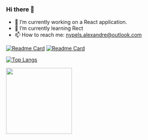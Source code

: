 ### Hi there 👋

- 🔭 I’m currently working on a React application.
- 🌱 I’m currently learning Rect
- 📫 How to reach me: nypels.alexandre@outlook.com

[![Readme Card](https://github-readme-stats.vercel.app/api/pin/?username=nyplex&repo=Flask_blog&theme=tokyonight)](https://github.com/nyplex/Flask_blog)
[![Readme Card](https://github-readme-stats.vercel.app/api/pin/?username=nyplex&repo=CheckMalts&theme=tokyonight)](https://github.com/nyplex/CheckMalts)

[![Top Langs](https://github-readme-stats.vercel.app/api/top-langs/?username=nyplex&theme=tokyonight&layout=compact)](https://github.com/nyplex/)

<img height="180em" src="https://github-readme-stats.vercel.app/api?username=nyplex&theme=tokyonight&show_icons=true&hide_border=true&&count_private=true&include_all_commits=true" />

